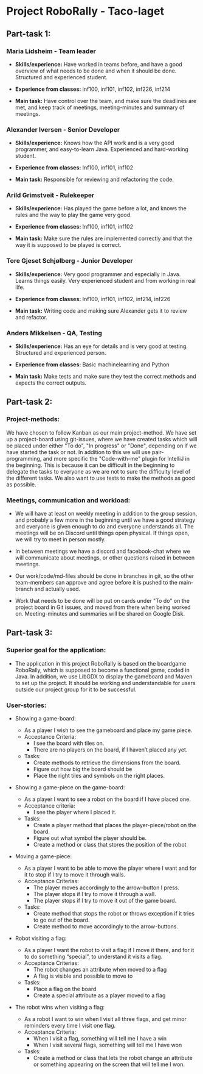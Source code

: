 # Project RoboRally - __Taco-laget__

## Part-task 1:

### Maria Lidsheim - Team leader
* __Skills/experience:__ Have worked in teams before, and have a good
overview of what needs to be done and when it should be done. Structured and experienced
student.
  
* __Experience from classes:__ inf100, inf101, inf102, inf226, inf214

* __Main task:__ Have control over the team, and make sure the deadlines are met, 
and keep track of meetings, meeting-minutes and summary of meetings.
  
### Alexander Iversen - Senior Developer
* __Skills/experience:__ Knows how the API work and is a very good
programmer, and easy-to-learn Java. Experienced and hard-working student.
  
* __Experience from classes:__ Inf100, inf101, inf102

* __Main task:__ Responsible for reviewing and refactoring the code.

### Arild Grimstveit - Rulekeeper
* __Skills/experience:__ Has played the game before a lot, and knows the rules
and the way to play the game very good.
  
* __Experience from classes:__ Inf100, inf101, inf102

* __Main task:__ Make sure the rules are implemented correctly and that the way
it is supposed to be played is correct.
  
### Tore Gjeset Schjølberg - Junior Developer
* __Skills/experience:__ Very good programmer and especially in Java. Learns things
easily. Very experienced student and from working in real life. 
  
* __Experience from classes:__ Inf100, inf101, inf102, inf214, inf226

* __Main task:__ Writing code and making sure Alexander gets it to review and refactor.

### Anders Mikkelsen - QA, Testing
* __Skills/experience:__ Has an eye for details and is very good at testing.
Structured and experienced person.
  
* __Experience from classes:__ Basic machinelearning and Python

* __Main task:__ Make tests and make sure they 
test the correct methods and expects the correct outputs. 
  

## Part-task 2:
### Project-methods:
We have chosen to follow Kanban as our main project-method. We have set up a 
project-board using git-issues, where we have created tasks which will be placed
under either "To do", "In progress" or "Done", depending on if we have started the
task or not. In addition to this we will use pair-programming, and more specific the
"Code-with-me" plugin for IntelliJ in the beginning. This is because it can be
difficult in the beginning to delegate the tasks to everyone as we are not to sure
the difficulty level of the different tasks. We also want to use tests to make the
methods as good as possible. 

### Meetings, communication and workload:
* We will have at least on weekly meeting in addition to the group session, and 
probably a few more in the beginning until we have a good strategy and everyone
is given enough to do and everyone understands all. The meetings will be on Discord
  until things open physical. If things open, we will try to meet in person mostly.
  
* In between meetings we have a discord and facebook-chat where we will communicate
about meetings, or other questions raised in between meetings.
  
* Our work/code/md-files should be done in branches in git, so the other team-members can approve
and agree before it is pushed to the main-branch and actually used. 

* Work that needs to be done will be put on cards under "To do" on the project board
in Git issues, and moved from there when being worked on. Meeting-minutes and summaries
will be shared on Google Disk. 
  

## Part-task 3:
### Superior goal for the application:
* The application in this project RoboRally is based on the boardgame RoboRally,
which is supposed to become a functional game, coded in Java. In addition, 
we use LibGDX to display the gameboard and Maven to set up the project. 
It should be working and understandable for users outside our project group 
for it to be successful. 
  
### User-stories:
* Showing a game-board:
    * As a player I wish to see the gameboard and place my game piece.
    * Acceptance Criteria:
        * I see the board with tiles on.
        * There are no players on the board, if I haven’t placed any yet.
    * Tasks:
        * Create methods to retrieve the dimensions from the board.
        * Figure out how big the board should be
        * Place the right tiles and symbols on the right places.
    
* Showing a game-piece on the game-board:
    * As a player I want to see a  robot on the board if I have placed one.
    * Acceptance criteria:
        * I see the player where I placed it.
    * Tasks:
        * Create a player method that places the player-piece/robot on the board.
        * Figure out what symbol the player should be.
        * Create a method or class that stores the position of the robot
    
* Moving a game-piece:
    * As a player I want to be able to move the player where I want and for it to 
      stop if I try to move it through walls.
    * Acceptance Criterias:
        * The player moves accordingly to the arrow-button I press. 
        * The player stops if I try to move it through a wall.
        * The player stops if I try to move it out of the game board.
    * Tasks:
        * Create method that stops the robot or throws exception if it tries to go 
          out of the board.
        * Create method to move accordingly to the arrow-buttons.

* Robot visiting a flag:
    * As a player I want the robot to visit a flag if I move it there, and for 
      it to do something “special”, to understand it visits a flag.
    * Acceptance Criterias:
        * The robot changes an attribute when moved to a flag
        * A flag is visible and possible to move to
    * Tasks:
        * Place a flag on the board
        * Create a special attribute as a player moved to a flag
    
* The robot wins when visiting a flag:
    * As a robot I want to win when I visit all three flags, and get minor 
      reminders every time I visit one flag.
    * Acceptance Criteria:
        * When I visit a flag, something will tell me I have a win
        * When I visit several flags, something will tell me I have won
    * Tasks:
        * Create a method or class that lets the robot change an attribute or 
          something appearing on the screen that will tell me I won.



    




